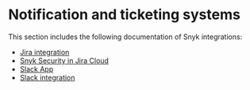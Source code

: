 # Notification and ticketing systems

This section includes the following documentation of Snyk integrations:

* [Jira integration](jira.md)
* [Snyk Security in Jira Cloud](snyk-security-in-jira-cloud-beta.md)
* [Slack App](slack-app.md)
* [Slack integration](slack-integration.md)
